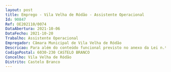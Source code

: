 ```yaml
--- 
layout: post
title: Emprego - Vila Velha de Ródão - Assistente Operacional
Id: 90847
Ref: OE202110/0074
DataAbertura: 2021-10-06
DataFecho: 2021-10-20
Trabalho: Assistente Operacional
Empregador: Câmara Municipal de Vila Velha de Ródão
Descricao: Para além do conteúdo funcional previsto no anexo da Lei n.º 35 2014, de 20 de junho, pretende se que os candidatos Realizem funções de natureza executiva, de caráter manual ou mecânico, enquadradas em diretivas gerais bem definidas e com graus de complexidade variáveis  Executem tarefas de apoio elementares, indispensáveis ao funcionamento dos órgãos e serviços, podendo comportar esforços físicos  Responsabilizam se por equipamentos, veículos e espaços à sua responsabilidade e pela sua correta utilização, procedendo quando necessário, à manutenção e reparação dos mesmos  Efetuam os demais procedimentos constantes do Regulamento de Organização dos Serviços do Município para a sua área de trabalho, entre outras atividades executam tarefas de apoio na montagem e construção de estruturas, abrindo para o efeito caboucos e fazendo a remoção de quaisquer materiais sobrantes  Executam trabalhos de apoio a trabalhos de construção  Asseguram o transporte de materiais em obra, quer de forma manual quer mecânica  Assegura a limpeza regular e final do espaço abrangido pelos trabalhos  Conduz viaturas sempre que tal se mostre necessário, desde que esteja habilitado com a licença legal para o efeito.
CodigoPostal: 6030-230 CASTELO BRANCO
Concelho: Vila Velha de Ródão
Distrito: Castelo Branco
--- 
```


